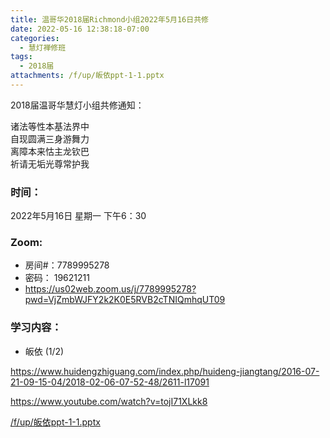 ```yaml
---
title: 温哥华2018届Richmond小组2022年5月16日共修
date: 2022-05-16 12:38:18-07:00
categories:
  - 慧灯禅修班
tags:
  - 2018届
attachments: /f/up/皈依ppt-1-1.pptx
---
```

2018届温哥华慧灯小组共修通知：

诸法等性本基法界中\
自现圆满三身游舞力\
离障本来怙主龙钦巴\
祈请无垢光尊常护我  

### 时间：

2022年5月16日 星期一 下午6：30

### Zoom:

* 房间#：7789995278 
* 密码： 19621211
* <https://us02web.zoom.us/j/7789995278?pwd=VjZmbWJFY2k2K0E5RVB2cTNIQmhqUT09>

### 学习内容：

* 皈依 (1/2)

<https://www.huidengzhiguang.com/index.php/huideng-jiangtang/2016-07-21-09-15-04/2018-02-06-07-52-48/2611-l17091>

<https://www.youtube.com/watch?v=tojI71XLkk8>

[/f/up/皈依ppt-1-1.pptx](http://huidengchanxiu.net/hdv/f/up/皈依ppt-1-1.pptx)
